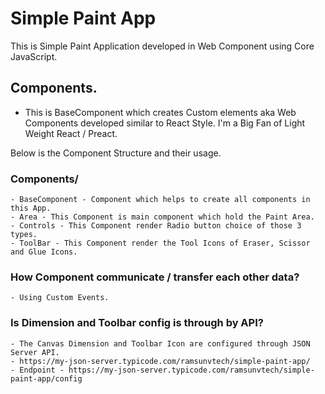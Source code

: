 # Simple Paint App

This is Simple Paint Application developed in Web Component using Core JavaScript.

## Components.
 - This is BaseComponent which creates Custom elements aka Web Components developed similar to React Style. I'm a Big Fan of Light Weight React / Preact.  

Below is the Component Structure and their usage.  

### Components/  
    - BaseComponent - Component which helps to create all components in this App. 
    - Area - This Component is main component which hold the Paint Area.  
    - Controls - This Component render Radio button choice of those 3 types.  
    - ToolBar - This Component render the Tool Icons of Eraser, Scissor and Glue Icons.  

### How Component communicate / transfer each other data?  
    - Using Custom Events.

### Is Dimension and Toolbar config is through by API?
    - The Canvas Dimension and Toolbar Icon are configured through JSON Server API.
    - https://my-json-server.typicode.com/ramsunvtech/simple-paint-app/
    - Endpoint - https://my-json-server.typicode.com/ramsunvtech/simple-paint-app/config